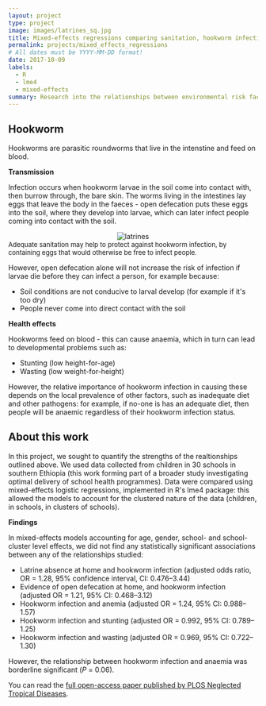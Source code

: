 ```yaml
---
layout: project
type: project
image: images/latrines_sq.jpg
title: Mixed-effects regressions comparing sanitation, hookworm infection, and child health
permalink: projects/mixed_effects_regressions
# All dates must be YYYY-MM-DD format!
date: 2017-10-09
labels:
  - R
  - lme4
  - mixed-effects
summary: Research into the relationships between environmental risk factors, parasite infection, and anaemia, stunting and wasting.
---
```


<h2>Hookworm</h2>

Hookworms are parasitic roundworms that live in the intenstine and feed on blood. 

<b>Transmission</b>

Infection occurs when hookworm larvae in the soil come into contact with, then burrow through, the bare skin. The worms living in the intestines lay eggs that leave the body in the faeces - open defecation puts these eggs into the soil, where they develop into larvae, which can later infect people coming into contact with the soil. 

<p style="text-align:center;"><img src="/images/latrines.jpg" alt="latrines" style="max-width: 100%;  margin-bottom: -1em;"></p><p style="text-align:left;"><font size="2">Adequate sanitation may help to protect against hookworm infection, by containing eggs that would otherwise be free to infect people.</font></p>

However, open defecation alone will not increase the risk of infection if larvae die before they can infect a person, for example because:

 <ul>
  <li>Soil conditions are not conducive to larval develop (for example if it's too dry)</li>
  <li>People never come into direct contact with the soil</li>
</ul> 

<b>Health effects</b>

Hookworms feed on blood - this can cause anaemia, which in turn can lead to developmental problems such as: 

<ul>
  <li>Stunting (low height-for-age)</li>
  <li>Wasting (low weight-for-height)</li>
</ul> 

However, the relative importance of hookworm infection in causing these depends on the local prevalence of other factors, such as inadequate diet and other pathogens: for example, if no-one is has an adequate diet, then people will be anaemic regardless of their hookworm infection status.  

<h2>About this work</h2>

In this project, we sought to quantify the strengths of the realtionships outlined above. We used data collected from children in 30 schools in southern Ethiopia (this work forming part of a broader study investigating optimal delivery of school health programmes). Data were compared using mixed-effects logistic regressions, implemented in R's lme4 package: this allowed the models to account for the clustered nature of the data (children, in schools, in clusters of schools).

<b>Findings</b>

In mixed-effects models accounting for age, gender, school- and school-cluster level effects, we did not find any statistically significant associations between any of the relationships studied:

<ul>
  <li>Latrine absence at home and hookworm infection (adjusted odds ratio, OR = 1.28, 95% confidence interval, CI: 0.476–3.44)</li>
  <li>Evidence of open defecation at home, and hookworm infection (adjusted OR = 1.21, 95% CI: 0.468–3.12)</li>
  <li>Hookworm infection and anemia (adjusted OR = 1.24, 95% CI: 0.988–1.57)</li>
  <li>Hookworm infection and stunting (adjusted OR = 0.992, 95% CI: 0.789–1.25)</li>
  <li>Hookworm infection and wasting (adjusted OR = 0.969, 95% CI: 0.722–1.30)</li>
</ul> 

However, the relationship between hookworm infection and anaemia was borderline significant (<i>P</i> = 0.06).

You can read the [full open-access paper published by PLOS Neglected Tropical Diseases](https://journals.plos.org/plosntds/article?id=10.1371/journal.pntd.0005948).
